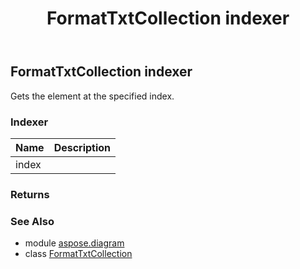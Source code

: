 ﻿---
title: FormatTxtCollection indexer
second_title: Aspose.Diagram for Python via .NET API References
description: 
type: docs
weight: 70
url: /python-net/aspose.diagram/formattxtcollection/__getitem__/
is_root: false
---

## FormatTxtCollection indexer


Gets the element at the specified index.
### Indexer
| Name | Description |
| :- | :- |
| index |  |


### Returns 




### See Also
* module [aspose.diagram](../../)
* class [FormatTxtCollection](/diagram/python-net/aspose.diagram/formattxtcollection)
